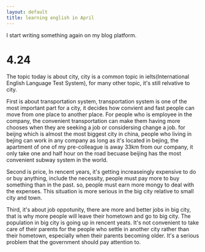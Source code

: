 ```yaml
---
layout: default
title: learning english in April
---
```


I start writing something again on my blog platform. 

# 4.24

The topic today is about city, city is a common topic in ielts(International English Language Test System), for many other topic, it's still relvative to city.

First is about transportation system, transportation system is one of the most important part for a city, it decides how convient and fast people can move from one place to another place. For people who is employee in the company, the convenient transportation can make them having more chooses when they are seeking a job or considersing change a job. for beijng which is almost the most biggest city in china, people who living in bejing can work in any company as long as it's located in bejing, the apartment of one of my pre-colleague is away 33km from our company, it only take one and half hour on the road becuase beijing has the most convenient subway system in the world.

Second is price, In rencent years, it's getting increaseingly expensive to do or buy anything, include the necessity, people must pay more to buy something than in the past. so, people must earn more mongy to deal with the expenses. This situation is more serious in the big city relative to small city and town.

Third, it's about job oppotunity, there are more and better jobs in big city, that is why more people will leave their hometown and go to big city. The population in big city is going up in rencent yeats. It's not convenient to take care of their parents for the people who settle in another city rather than their hometown, especially when their parents becoming older. It's a serious problem that the government should pay attention to.
